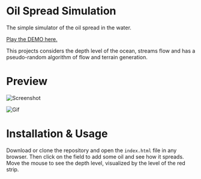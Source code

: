 # Oil Spread Simulation

The simple simulator of the oil spread in the water.

[Play the DEMO here.](https://zitros.github.io/edu-oilSpreadSimulation/src/)

This projects considers the depth level of the ocean, streams flow and
has a pseudo-random algorithm of flow and terrain generation.

# Preview

![Screenshot](https://cloud.githubusercontent.com/assets/4989256/20642458/e03fe3a2-b417-11e6-9120-6ecafb839738.png)

![Gif](https://cloud.githubusercontent.com/assets/4989256/19385408/0bc20582-9217-11e6-8062-65ce60928434.gif)

# Installation & Usage

Download or clone the repository and open the `index.html` file in any
browser. Then click on the field to add some oil and see how it spreads.
Move the mouse to see the depth level, visualized by the level of the
red strip.
